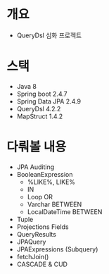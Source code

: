 # 개요

- QueryDsl 심화 프로젝트

# 스택

- Java 8
- Spring boot 2.4.7
- Spring Data JPA 2.4.9
- QueryDsl 4.2.2
- MapStruct 1.4.2

# 다뤄볼 내용

- JPA Auditing
- BooleanExpression
    - %LIKE%, LIKE%  
    - IN
    - Loop OR
    - Varchar BETWEEN
    - LocalDateTime BETWEEN
- Tuple
- Projections Fields
- QueryResults<T>
- JPAQuery<T>
- JPAExpressions (Subquery)
- fetchJoin()
- CASCADE & CUD
